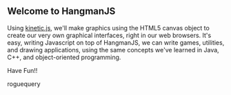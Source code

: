 Welcome to HangmanJS
---

Using [kinetic.js](http://kineticjs.com/), we'll make graphics using the HTML5 canvas object to create our very own graphical interfaces, right in our web browsers. It's easy, writing Javascript on top of HangmanJS, we can write games, utilities, and drawing applications, using the same concepts we've learned in Java, C++, and object-oriented programming.

Have Fun!!

roguequery